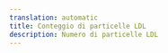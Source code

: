 ```yaml
---
translation: automatic
title: Conteggio di particelle LDL
description: Numero di particelle LDL
---
```

